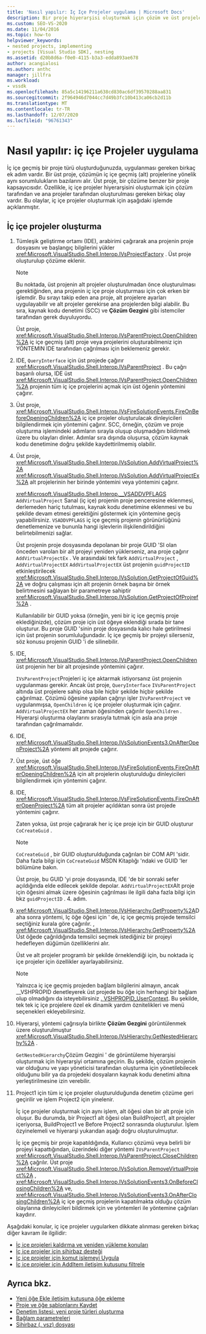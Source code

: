 ```yaml
---
title: 'Nasıl yapılır: Iç Içe Projeler uygulama | Microsoft Docs'
description: Bir proje hiyerarşisi oluşturmak için çözüm ve üst projelerdeki olayları yükselterek, Visual Studio 'da iç içe projeler uygulamayı nasıl uygulayacağınızı öğrenin.
ms.custom: SEO-VS-2020
ms.date: 11/04/2016
ms.topic: how-to
helpviewer_keywords:
- nested projects, implementing
- projects [Visual Studio SDK], nesting
ms.assetid: d20b8d6a-f0e0-4115-b3a3-edda893ae678
author: acangialosi
ms.author: anthc
manager: jillfra
ms.workload:
- vssdk
ms.openlocfilehash: 85a5c14196211a638cd830ac6df39570288aa831
ms.sourcegitcommit: 2f964946d7044cc7d49b3fc10b413ca06cb2d11b
ms.translationtype: MT
ms.contentlocale: tr-TR
ms.lasthandoff: 12/07/2020
ms.locfileid: "96761343"
---
```

# <a name="how-to-implement-nested-projects"></a>Nasıl yapılır: iç içe Projeler uygulama

İç içe geçmiş bir proje türü oluşturduğunuzda, uygulanması gereken birkaç ek adım vardır. Bir üst proje, çözümün iç içe geçmiş (alt) projelerine yönelik aynı sorumlulukların bazılarını alır. Üst proje, bir çözüme benzer bir proje kapsayıcısıdır. Özellikle, iç içe projeler hiyerarşisini oluşturmak için çözüm tarafından ve ana projeler tarafından oluşturulması gereken birkaç olay vardır. Bu olaylar, iç içe projeler oluşturmak için aşağıdaki işlemde açıklanmıştır.

## <a name="create-nested-projects"></a>İç içe projeler oluşturma

1. Tümleşik geliştirme ortamı (IDE), arabirimi çağırarak ana projenin proje dosyasını ve başlangıç bilgilerini yükler <xref:Microsoft.VisualStudio.Shell.Interop.IVsProjectFactory> . Üst proje oluşturulup çözüme eklenir.

    > [!NOTE]
    > Bu noktada, üst projenin alt projeler oluşturulmadan önce oluşturulması gerektiğinden, ana projenin iç içe proje oluşturması için çok erken bir işlemdir. Bu sırayı takip eden ana proje, alt projelere ayarları uygulayabilir ve alt projeler gerekirse ana projelerden bilgi alabilir. Bu sıra, kaynak kodu denetimi (SCC) ve **Çözüm Gezgini** gibi istemciler tarafından gerek duyuluyordu.

     Üst proje, <xref:Microsoft.VisualStudio.Shell.Interop.IVsParentProject.OpenChildren%2A> iç içe geçmiş (alt) proje veya projelerini oluşturabilmeniz için YÖNTEMIN IDE tarafından çağrılması için beklemeniz gerekir.

2. IDE, `QueryInterface` için üst projede çağırır <xref:Microsoft.VisualStudio.Shell.Interop.IVsParentProject> . Bu çağrı başarılı olursa, IDE üst <xref:Microsoft.VisualStudio.Shell.Interop.IVsParentProject.OpenChildren%2A> projenin tüm iç içe projelerini açmak için üst öğenin yöntemini çağırır.

3. Üst proje, <xref:Microsoft.VisualStudio.Shell.Interop.IVsFireSolutionEvents.FireOnBeforeOpeningChildren%2A> iç içe projeler oluşturulacak dinleyicileri bilgilendirmek için yöntemini çağırır. SCC, örneğin, çözüm ve proje oluşturma işlemindeki adımların sırayla oluşup oluşmadığını bildirmek üzere bu olayları dinler. Adımlar sıra dışında oluşursa, çözüm kaynak kodu denetimine doğru şekilde kaydettirilmemiş olabilir.

4. Üst proje, <xref:Microsoft.VisualStudio.Shell.Interop.IVsSolution.AddVirtualProject%2A> <xref:Microsoft.VisualStudio.Shell.Interop.IVsSolution.AddVirtualProjectEx%2A> alt projelerinin her birinde yöntemini veya yöntemini çağırır.

     <xref:Microsoft.VisualStudio.Shell.Interop.__VSADDVPFLAGS> `AddVirtualProject` Sanal (iç içe) projenin proje penceresine eklenmesi, derlemeden hariç tutulması, kaynak kodu denetimine eklenmesi ve bu şekilde devam etmesi gerektiğini göstermek için yöntemine geçiş yapabilirsiniz. `VSADDVPFLAGS` iç içe geçmiş projenin görünürlüğünü denetlemenize ve bununla hangi işlevlerin ilişkilendirildiğini belirtebilmenizi sağlar.

     Üst projenin proje dosyasında depolanan bir proje GUID 'SI olan önceden varolan bir alt projeyi yeniden yüklerseniz, ana proje çağırır `AddVirtualProjectEx` . Ve arasındaki tek fark `AddVirtualProject` , `AddVirtualProjectEX` `AddVirtualProjectEX` üst projenin `guidProjectID` etkinleştirilecek <xref:Microsoft.VisualStudio.Shell.Interop.IVsSolution.GetProjectOfGuid%2A> ve doğru çalışması için alt projenin örnek başına bir örnek belirtmesini sağlayan bir parametreye sahiptir <xref:Microsoft.VisualStudio.Shell.Interop.IVsSolution.GetProjectOfProjref%2A> .

     Kullanılabilir bir GUID yoksa (örneğin, yeni bir iç içe geçmiş proje eklediğinizde), çözüm proje için üst öğeye eklendiği sırada bir tane oluşturur. Bu proje GUID 'sinin proje dosyasında kalıcı hale getirilmesi için üst projenin sorumluluğundadır. İç içe geçmiş bir projeyi silerseniz, söz konusu projenin GUID 'i de silinebilir.

5. IDE, <xref:Microsoft.VisualStudio.Shell.Interop.IVsParentProject.OpenChildren> üst projenin her bir alt projesinde yöntemini çağırır.

     `IVsParentProject`Projeleri iç içe aktarmak istiyorsanız üst projenin uygulanması gerekir. Ancak üst proje, `QueryInterface` `IVsParentProject` altında üst projelere sahip olsa bile hiçbir şekilde hiçbir şekilde çağırılmaz. Çözümü öğesine yapılan çağrıyı işler `IVsParentProject` ve uygulanmışsa, `OpenChildren` iç içe projeler oluşturmak için çağırır. `AddVirtualProjectEX` her zaman öğesinden çağırılır `OpenChildren` . Hiyerarşi oluşturma olaylarını sırasıyla tutmak için asla ana proje tarafından çağrılmamalıdır.

6. IDE, <xref:Microsoft.VisualStudio.Shell.Interop.IVsSolutionEvents3.OnAfterOpenProject%2A> yöntemi alt projede çağırır.

7. Üst proje, üst öğe <xref:Microsoft.VisualStudio.Shell.Interop.IVsFireSolutionEvents.FireOnAfterOpeningChildren%2A> için alt projelerin oluşturulduğu dinleyicileri bilgilendirmek için yöntemini çağırır.

8. IDE, <xref:Microsoft.VisualStudio.Shell.Interop.IVsFireSolutionEvents.FireOnAfterOpenProject%2A> tüm alt projeler açıldıktan sonra üst projede yöntemini çağırır.

     Zaten yoksa, üst proje çağırarak her iç içe proje için bir GUID oluşturur `CoCreateGuid` .

    > [!NOTE]
    > `CoCreateGuid` , bir GUID oluşturulduğunda çağrılan bir COM API 'sidir. Daha fazla bilgi için `CoCreateGuid` MSDN Kitaplığı 'ndaki ve GUID 'ler bölümüne bakın.

     Üst proje, bu GUID 'yi proje dosyasında, IDE 'de bir sonraki sefer açıldığında elde edilecek şekilde depolar. `AddVirtualProjectEX`Alt proje için öğesini almak üzere öğesinin çağrılması ile ilgili daha fazla bilgi için bkz `guidProjectID` . 4. adım.

9. <xref:Microsoft.VisualStudio.Shell.Interop.IVsHierarchy.GetProperty%2A>Daha sonra yöntemi, Iç öğe öğesi için ' de, iç içe geçmiş projede temsilci seçtiğiniz kurala göre çağırılır. , <xref:Microsoft.VisualStudio.Shell.Interop.IVsHierarchy.GetProperty%2A> Üst öğede çağrıldığında temsilci seçmek istediğiniz bir projeyi hedefleyen düğümün özelliklerini alır.

     Üst ve alt projeler programlı bir şekilde örneklendiği için, bu noktada iç içe projeler için özellikler ayarlayabilirsiniz.

    > [!NOTE]
    > Yalnızca iç içe geçmiş projeden bağlam bilgilerini almayın, ancak __VSHPROPID denetleyerek üst projede bu öğe için herhangi bir bağlam olup olmadığını da isteyebilirsiniz [. VSHPROPID_UserContext](<xref:Microsoft.VisualStudio.Shell.Interop.__VSHPROPID.VSHPROPID_UserContext>). Bu şekilde, tek tek iç içe projelere özel ek dinamik yardım öznitelikleri ve menü seçenekleri ekleyebilirsiniz.

10. Hiyerarşi, yöntemi çağrısıyla birlikte **Çözüm Gezgini** görüntülenmek üzere oluşturulmuştur <xref:Microsoft.VisualStudio.Shell.Interop.IVsHierarchy.GetNestedHierarchy%2A> .

     `GetNestedHierarchy`Çözüm Gezgini ' de görüntüleme hiyerarşisi oluşturmak için hiyerarşiyi ortamına geçirin. Bu şekilde, çözüm projenin var olduğunu ve yapı yöneticisi tarafından oluşturma için yönetilebilecek olduğunu bilir ya da projedeki dosyaların kaynak kodu denetimi altına yerleştirilmesine izin verebilir.

11. Project1 için tüm iç içe projeler oluşturulduğunda denetim çözüme geri geçirilir ve işlem Project2 için yinelenir.

     İç içe projeler oluşturmak için aynı işlem, alt öğesi olan bir alt proje için oluşur. Bu durumda, bir Project1 alt öğesi olan BuildProject1, alt projeler içeriyorsa, BuildProject1 ve Before Project2 sonrasında oluşturulur. İşlem özyinelemeli ve hiyerarşi yukarıdan aşağı doğru oluşturulmuştur.

     İç içe geçmiş bir proje kapatıldığında, Kullanıcı çözümü veya belirli bir projeyi kapattığından, üzerindeki diğer yöntemi `IVsParentProject` <xref:Microsoft.VisualStudio.Shell.Interop.IVsParentProject.CloseChildren%2A> çağrılır. Üst proje <xref:Microsoft.VisualStudio.Shell.Interop.IVsSolution.RemoveVirtualProject%2A> , <xref:Microsoft.VisualStudio.Shell.Interop.IVsSolutionEvents3.OnBeforeClosingChildren%2A> ve, <xref:Microsoft.VisualStudio.Shell.Interop.IVsSolutionEvents3.OnAfterClosingChildren%2A> iç içe geçmiş projelerin kapatılmakta olduğu çözüm olaylarına dinleyicileri bildirmek için ve yöntemleri ile yöntemine çağrıları kaydırır.

Aşağıdaki konular, iç içe projeler uygularken dikkate alınması gereken birkaç diğer kavram ile ilgilidir:

- [İç içe projeleri kaldırma ve yeniden yükleme konuları](../../extensibility/internals/considerations-for-unloading-and-reloading-nested-projects.md)
- [İç içe projeler için sihirbaz desteği](../../extensibility/internals/wizard-support-for-nested-projects.md)
- [İç içe projeler için komut işlemeyi Uygula](../../extensibility/internals/implementing-command-handling-for-nested-projects.md)
- [İç içe projeler için AddItem iletişim kutusunu filtrele](../../extensibility/internals/filtering-the-additem-dialog-box-for-nested-projects.md)

## <a name="see-also"></a>Ayrıca bkz.

- [Yeni öğe Ekle iletişim kutusuna öğe ekleme](../../extensibility/internals/adding-items-to-the-add-new-item-dialog-boxes.md)
- [Proje ve öğe şablonlarını Kaydet](../../extensibility/internals/registering-project-and-item-templates.md)
- [Denetim listesi: yeni proje türleri oluşturma](../../extensibility/internals/checklist-creating-new-project-types.md)
- [Bağlam parametreleri](../../extensibility/internals/context-parameters.md)
- [Sihirbaz (. vsz) dosyası](../../extensibility/internals/wizard-dot-vsz-file.md)

